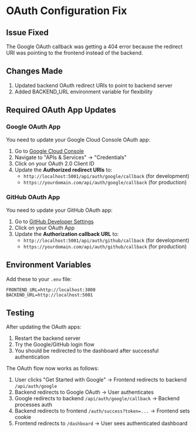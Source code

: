 # OAuth Configuration Fix

## Issue Fixed

The Google OAuth callback was getting a 404 error because the redirect URI was pointing to the frontend instead of the backend.

## Changes Made

1. Updated backend OAuth redirect URIs to point to backend server
2. Added BACKEND_URL environment variable for flexibility

## Required OAuth App Updates

### Google OAuth App

You need to update your Google Cloud Console OAuth app:

1. Go to [Google Cloud Console](https://console.cloud.google.com/)
2. Navigate to "APIs & Services" → "Credentials"
3. Click on your OAuth 2.0 Client ID
4. Update the **Authorized redirect URIs** to:
   - `http://localhost:5001/api/auth/google/callback` (for development)
   - `https://yourdomain.com/api/auth/google/callback` (for production)

### GitHub OAuth App

You need to update your GitHub OAuth app:

1. Go to [GitHub Developer Settings](https://github.com/settings/developers)
2. Click on your OAuth App
3. Update the **Authorization callback URL** to:
   - `http://localhost:5001/api/auth/github/callback` (for development)
   - `https://yourdomain.com/api/auth/github/callback` (for production)

## Environment Variables

Add these to your `.env` file:

```env
FRONTEND_URL=http://localhost:3000
BACKEND_URL=http://localhost:5001
```

## Testing

After updating the OAuth apps:

1. Restart the backend server
2. Try the Google/GitHub login flow
3. You should be redirected to the dashboard after successful authentication

The OAuth flow now works as follows:

1. User clicks "Get Started with Google" → Frontend redirects to backend `/api/auth/google`
2. Backend redirects to Google OAuth → User authenticates
3. Google redirects to backend `/api/auth/google/callback` → Backend processes auth
4. Backend redirects to frontend `/auth/success?token=...` → Frontend sets cookie
5. Frontend redirects to `/dashboard` → User sees authenticated dashboard
